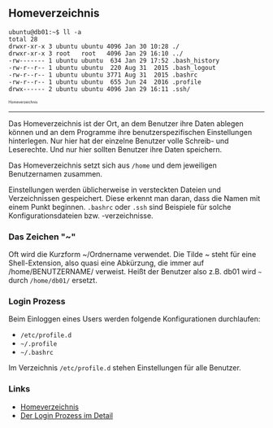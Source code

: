Homeverzeichnis
---------------

	ubuntu@db01:~$ ll -a
	total 28
	drwxr-xr-x 3 ubuntu ubuntu 4096 Jan 30 10:28 ./
	drwxr-xr-x 3 root   root   4096 Jan 29 16:10 ../
	-rw------- 1 ubuntu ubuntu  634 Jan 29 17:52 .bash_history
	-rw-r--r-- 1 ubuntu ubuntu  220 Aug 31  2015 .bash_logout
	-rw-r--r-- 1 ubuntu ubuntu 3771 Aug 31  2015 .bashrc
	-rw-r--r-- 1 ubuntu ubuntu  655 Jun 24  2016 .profile
	drwx------ 2 ubuntu ubuntu 4096 Jan 29 16:11 .ssh/

<p style="font-size: 0.5em">Homeverzeichnis</p>

- - -

Das Homeverzeichnis ist der Ort, an dem Benutzer ihre Daten ablegen können und an dem Programme ihre benutzerspezifischen Einstellungen hinterlegen. Nur hier hat der einzelne Benutzer volle Schreib- und Leserechte. Und nur hier sollten Benutzer ihre Daten speichern. 

Das Homeverzeichnis setzt sich aus `/home` und dem jeweiligen Benutzernamen zusammen.

Einstellungen werden üblicherweise in versteckten Dateien und Verzeichnissen gespeichert. Diese erkennt man daran, dass die Namen mit einem Punkt beginnen. `.bashrc` oder `.ssh` sind Beispiele für solche Konfigurationsdateien bzw. -verzeichnisse.

### Das Zeichen "~"

Oft wird die Kurzform ~/Ordnername verwendet. Die Tilde ~ steht für eine Shell-Extension, also quasi eine Abkürzung, die immer auf /home/BENUTZERNAME/ verweist. Heißt der Benutzer also z.B. db01 wird `~` durch `/home/db01/` ersetzt.

### Login Prozess

Beim Einloggen eines Users werden folgende Konfigurationen durchlaufen:

* `/etc/profile.d` 
* `~/.profile`
* `~/.bashrc`

Im Verzeichnis `/etc/profile.d` stehen Einstellungen für alle Benutzer.  


### Links

* [Homeverzeichnis](https://wiki.ubuntuusers.de/Homeverzeichnis/)
* [Der Login Prozess im Detail](http://flylib.com/books/en/1.304.1.112/1/)